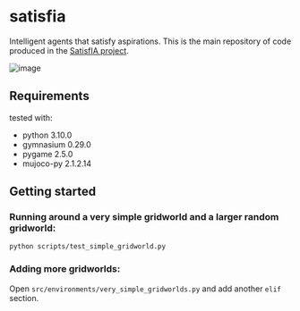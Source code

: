 # satisfia

Intelligent agents that satisfy aspirations. This is the main repository of code produced in the [SatisfIA project](https://pik-gane.github.io/satisfia/).

![image](https://github.com/pik-gane/satisfia/assets/22815964/d2c2e297-eb51-4cef-8989-875e8bf20719)


## Requirements

tested with:
- python 3.10.0
- gymnasium 0.29.0
- pygame 2.5.0
- mujoco-py 2.1.2.14

## Getting started

### Running around a very simple gridworld and a larger random gridworld:
```
python scripts/test_simple_gridworld.py
```

### Adding more gridworlds:
Open `src/environments/very_simple_gridworlds.py` and add another `elif` section.
 
